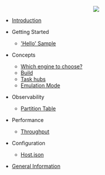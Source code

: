 
<p style="text-align: center;"><img src="images/icon.png" /></p>

* [Introduction](introduction.md)

* Getting Started
  * ['Hello' Sample](hello-sample.md)
  
* Concepts
  * [Which engine to choose?](engine.md)
  * [Build](build.md)
  * [Task hubs](storage.md)
  * [Emulation Mode](emulation.md)
  
* Observability
  * [Partition Table](ptable.md)

* Performance
  * [Throughput](throughput.md)

* Configuration
  * [Host.json](settings.md)  

* [General Information](general.md)
